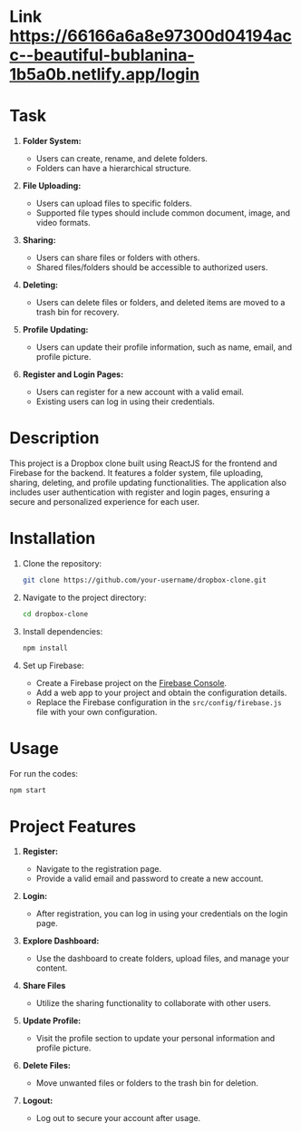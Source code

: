 # Link https://66166a6a8e97300d04194acc--beautiful-bublanina-1b5a0b.netlify.app/login

# Task
1. **Folder System:**
   - Users can create, rename, and delete folders.
   - Folders can have a hierarchical structure.

2. **File Uploading:**
   - Users can upload files to specific folders.
   - Supported file types should include common document, image, and video formats.

3. **Sharing:**
   - Users can share files or folders with others.
   - Shared files/folders should be accessible to authorized users.

4. **Deleting:**
   - Users can delete files or folders, and deleted items are moved to a trash bin for recovery.

5. **Profile Updating:**
   - Users can update their profile information, such as name, email, and profile picture.

6. **Register and Login Pages:**
   - Users can register for a new account with a valid email.
   - Existing users can log in using their credentials.

# Description
This project is a Dropbox clone built using ReactJS for the frontend and Firebase for the backend. 
It features a folder system, file uploading, sharing, deleting, and profile updating functionalities. 
The application also includes user authentication with register and login pages, ensuring a secure and personalized experience for each user.

# Installation
1. Clone the repository:
   ```bash
   git clone https://github.com/your-username/dropbox-clone.git
   ```

2. Navigate to the project directory:
   ```bash
   cd dropbox-clone
   ```

3. Install dependencies:
   ```bash
   npm install
   ```
4. Set up Firebase:
   - Create a Firebase project on the [Firebase Console](https://console.firebase.google.com/).
   - Add a web app to your project and obtain the configuration details.
   - Replace the Firebase configuration in the `src/config/firebase.js` file with your own configuration.

# Usage
For run the codes:
   ```bash
   npm start
   ```
# Project Features
1. **Register:**
   - Navigate to the registration page.
   - Provide a valid email and password to create a new account.

2. **Login:**
   - After registration, you can log in using your credentials on the login page.

3. **Explore Dashboard:**
   - Use the dashboard to create folders, upload files, and manage your content.

4. **Share Files**
   - Utilize the sharing functionality to collaborate with other users.

5. **Update Profile:**
   - Visit the profile section to update your personal information and profile picture.

6. **Delete Files:**
   - Move unwanted files or folders to the trash bin for deletion.

7. **Logout:**
   - Log out to secure your account after usage.
